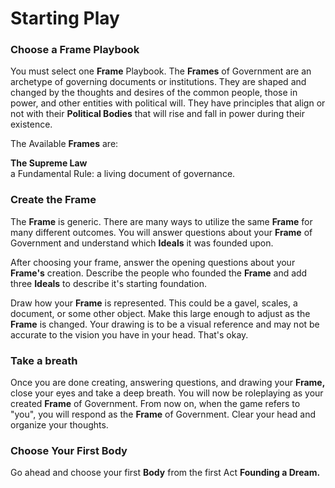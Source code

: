 # Starting Play

### Choose a Frame Playbook

You must select one **Frame** Playbook. The **Frames** of Government are an archetype of governing documents or institutions. They are shaped and changed by the thoughts and desires of the common people, those in power, and other entities with political will. They have principles that align or not with their **Political Bodies** that will rise and fall in power during their existence.

The Available **Frames** are:

**The Supreme Law**  
a Fundamental Rule: a living document of governance.

### Create the **Frame**

The **Frame** is generic. There are many ways to utilize the same **Frame** for many different outcomes. You will answer questions about your **Frame** of Government and understand which **Ideals** it was founded upon. 

After choosing your frame, answer the opening questions about your **Frame's** creation. Describe the people who founded the **Frame** and add three **Ideals** to describe it's starting foundation.

Draw how your **Frame** is represented. This could be a gavel, scales, a document, or some other object. Make this large enough to adjust as the **Frame** is changed. Your drawing is to be a visual reference and may not be accurate to the vision you have in your head. That's okay. 

### Take a breath

Once you are done creating, answering questions, and drawing your **Frame,** close your eyes and take a deep breath. You will now be roleplaying as your created **Frame** of Government. From now on, when the game refers to "you", you will respond as the **Frame** of Government. Clear your head and organize your thoughts. 

### Choose Your First Body

Go ahead and choose your first **Body** from the first Act **Founding a Dream.**

